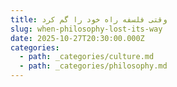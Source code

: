```yaml
---
title: وقتی فلسفه راه خود را گم کرد
slug: when-philosophy-lost-its-way
date: 2025-10-27T20:30:00.000Z
categories:
  - path: _categories/culture.md
  - path: _categories/philosophy.md
---
```



